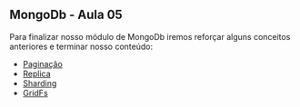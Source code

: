 ## MongoDb - Aula 05

Para finalizar nosso módulo de MongoDb iremos reforçar alguns conceitos anteriores e terminar nosso conteúdo:

  * [Paginação](./mongodb/paggination.md)
  * [Replica](./mongodb/replica.md)
  * [Sharding](./mongodb/sharding.md)
  * [GridFs](./mongodb/gridFs.md)